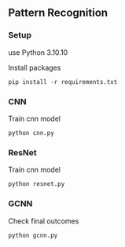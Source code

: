 ## Pattern Recognition 

### Setup
use Python 3.10.10

Install packages
```shell
pip install -r requirements.txt
```

### CNN
Train cnn model
```shell
python cnn.py
```

### ResNet
Train cnn model
```shell
python resnet.py
```

### GCNN
Check final outcomes 
```shell
python gcnn.py
```
